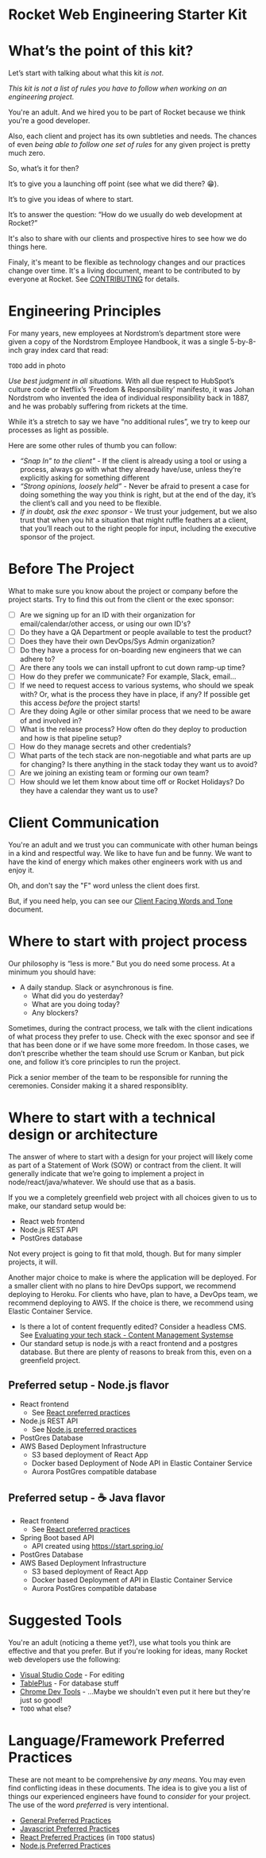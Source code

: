 # Rocket Web Engineering Starter Kit

# What’s the point of this kit?

Let’s start with talking about what this kit _is not_.

_This kit is not a list of rules you have to follow when working on an engineering project._

You're an adult. And we hired you to be part of Rocket because we think you're a good developer.

Also, each client and project has its own subtleties and needs. The chances of even _being able to follow one set of rules_ for any given project is pretty much zero.

So, what’s it for then?

It’s to give you a launching off point (see what we did there? 😁).

It’s to give you ideas of where to start.

It’s to answer the question: “How do we usually do web development at Rocket?”

It's also to share with our clients and prospective hires to see how we do things here.

Finaly, it's meant to be flexible as technology changes and our practices change over time. It's a living document, meant to be contributed to by everyone at Rocket. See [CONTRIBUTING](CONTRIBUTING.MD) for details.

# Engineering Principles

For many years, new employees at Nordstrom’s department store were given a copy of the Nordstrom Employee Handbook, it was a single 5-by-8-inch gray index card that read:

`TODO` add in photo

_Use best judgment in all situations._ With all due respect to HubSpot’s culture code or Netflix’s ‘Freedom & Responsibility’ manifesto, it was Johan Nordstrom who invented the idea of individual responsibility back in 1887, and he was probably suffering from rickets at the time.

While it’s a stretch to say we have “no additional rules”, we try to keep our processes as light as possible.

Here are some other rules of thumb you can follow:

- _“Snap In” to the client"_ - If the client is already using a tool or using a process, always go with what they already have/use, unless they’re explicitly asking for something different
- _“Strong opinions, loosely held”_ - Never be afraid to present a case for doing something the way you think is right, but at the end of the day, it’s the client’s call and you need to be flexible.
- _If in doubt, ask the exec sponsor_ - We trust your judgement, but we also trust that when you hit a situation that might ruffle feathers at a client, that you’ll reach out to the right people for input, including the executive sponsor of the project.

# Before The Project

What to make sure you know about the project or company before the project starts. Try to find this out from the client or the exec sponsor:

- [ ] Are we signing up for an ID with their organization for email/calendar/other access, or using our own ID's?
- [ ] Do they have a QA Department or people available to test the product?
- [ ] Does they have their own DevOps/Sys Admin organization?
- [ ] Do they have a process for on-boarding new engineers that we can adhere to?
- [ ] Are there any tools we can install upfront to cut down ramp-up time?
- [ ] How do they prefer we communicate? For example, Slack, email...
- [ ] If we need to request access to various systems, who should we speak with? Or, what is the process they have in place, if any? If possible get this access _before_ the project starts!
- [ ] Are they doing Agile or other similar process that we need to be aware of and involved in?
- [ ] What is the release process? How often do they deploy to production and how is that pipeline setup?
- [ ] How do they manage secrets and other credentials?
- [ ] What parts of the tech stack are non-negotiable and what parts are up for changing? Is there anything in the stack today they want us to avoid?
- [ ] Are we joining an existing team or forming our own team?
- [ ] How should we let them know about time off or Rocket Holidays? Do they have a calendar they want us to use?

# Client Communication

You're an adult and we trust you can communicate with other human beings in a kind and respectful way. We like to have fun and be funny. We want to have the kind of energy which makes other engineers work with us and enjoy it.

Oh, and don't say the "F" word unless the client does first.

But, if you need help, you can see our [Client Facing Words and Tone](https://drive.google.com/file/d/11JaWCG_S4YBrCp-8aV2_Zpoz5pD4Hjkj/view?usp=sharing) document.

# Where to start with project process

Our philosophy is “less is more.” But you do need some process. At a minimum you should have:

- A daily standup. Slack or asynchronous is fine.
  - What did you do yesterday?
  - What are you doing today?
  - Any blockers?

Sometimes, during the contract process, we talk with the client indications of what process they prefer to use. Check with the exec sponsor and see if that has been done or if we have some more freedom. In those cases, we don’t prescribe whether the team should use Scrum or Kanban, but pick one, and follow it’s core principles to run the project.

Pick a senior member of the team to be responsible for running the ceremonies. Consider making it a shared responsiblity.

# Where to start with a technical design or architecture

The answer of where to start with a design for your project will likely come as part of a Statement of Work (SOW) or contract from the client. It will generally indicate that we’re going to implement a project in node/react/java/whatever. We should use that as a basis.

If you we a completely greenfield web project with all choices given to us to make, our standard setup would be:

- React web frontend
- Node.js REST API
- PostGres database

Not every project is going to fit that mold, though. But for many simpler projects, it will.

Another major choice to make is where the application will be deployed. For a smaller client with no plans to hire DevOps support, we recommend deploying to Heroku. For clients who have, plan to have, a DevOps team, we recommend deploying to AWS. If the choice is there, we recommend using Elastic Container Service.

- Is there a lot of content frequently edited? Consider a headless CMS. See [Evaluating your tech stack - Content Management Systemse](https://blog.rocketinsights.com/evaluating-your-tech-stack-content-management-systems/)
- Our standard setup is node.js with a react frontend and a postgres database. But there are plenty of reasons to break from this, even on a greenfield project.

## Preferred setup - Node.js flavor

- React frontend
  - See [React preferred practices](/preferred-practices/react.js)
- Node.js REST API
  - See [Node.js preferred practices](/preferred-practices/node.js)
- PostGres Database
- AWS Based Deployment Infrastructure
  - S3 based deployment of React App
  - Docker based Deployment of Node API in Elastic Container Service
  - Aurora PostGres compatible database

## Preferred setup - ☕ Java flavor

- React frontend
  - See [React preferred practices](/preferred-practices/react.js)
- Spring Boot based API
  - API created using https://start.spring.io/
- PostGres Database
- AWS Based Deployment Infrastructure
  - S3 based deployment of React App
  - Docker based Deployment of API in Elastic Container Service
  - Aurora PostGres compatible database

# Suggested Tools

You're an adult (noticing a theme yet?), use what tools you think are effective and that you prefer. But if you're looking for ideas, many Rocket web developers use the following:

- [Visual Studio Code](https://code.visualstudio.com/) - For editing
- [TablePlus](https://www.tableplus.io/download) - For database stuff
- [Chrome Dev Tools](https://developers.google.com/web/tools/chrome-devtools/) - ...Maybe we shouldn't even put it here but they're just so good!
- `TODO` what else?

# Language/Framework Preferred Practices

These are not meant to be comprehensive _by any means_. You may even find conflicting ideas in these documents. The idea is to give you a list of things our experienced engineers have found to _consider_ for your project. The use of the word _preferred_ is very intentional.

- [General Preferred Practices](/preferred-practices/general.md)
- [Javascript Preferred Practices](/preferred-practices/javascript.md)
- [React Preferred Practices](/preferred-practices/react.md) (in `TODO` status)
- [Node.js Preferred Practices](/preferred-practices/nodejs.md)
